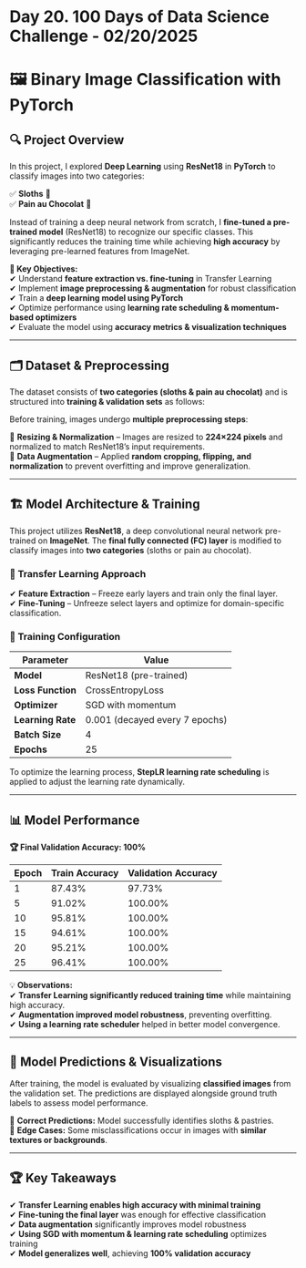 # Day 20. 100 Days of Data Science Challenge - 02/20/2025

# 🖼️ Binary Image Classification with PyTorch

## 🔍 Project Overview  

In this project, I explored **Deep Learning** using **ResNet18** in **PyTorch** to classify images into two categories:  

✅ **Sloths** 🦥  
✅ **Pain au Chocolat** 🥐  

Instead of training a deep neural network from scratch, I **fine-tuned a pre-trained model** (ResNet18) to recognize our specific classes. This significantly reduces the training time while achieving **high accuracy** by leveraging pre-learned features from ImageNet.  

**🎯 Key Objectives:**  
✔ Understand **feature extraction vs. fine-tuning** in Transfer Learning  
✔ Implement **image preprocessing & augmentation** for robust classification  
✔ Train a **deep learning model using PyTorch**  
✔ Optimize performance using **learning rate scheduling & momentum-based optimizers**  
✔ Evaluate the model using **accuracy metrics & visualization techniques**  

---

## 🗂 Dataset & Preprocessing  

The dataset consists of **two categories (sloths & pain au chocolat)** and is structured into **training & validation sets** as follows:  

Before training, images undergo **multiple preprocessing steps**:  

🔹 **Resizing & Normalization** – Images are resized to **224×224 pixels** and normalized to match ResNet18’s input requirements.  
🔹 **Data Augmentation** – Applied **random cropping, flipping, and normalization** to prevent overfitting and improve generalization.  

---
## 🏗 Model Architecture & Training  

This project utilizes **ResNet18**, a deep convolutional neural network pre-trained on **ImageNet**. The **final fully connected (FC) layer** is modified to classify images into **two categories** (sloths or pain au chocolat).  

### 🔹 Transfer Learning Approach  

✔ **Feature Extraction** – Freeze early layers and train only the final layer.  
✔ **Fine-Tuning** – Unfreeze select layers and optimize for domain-specific classification.  

### 🔹 Training Configuration  

| Parameter            | Value                     |
|----------------------|--------------------------|
| **Model**           | ResNet18 (pre-trained)    |
| **Loss Function**   | CrossEntropyLoss          |
| **Optimizer**       | SGD with momentum         |
| **Learning Rate**   | 0.001 (decayed every 7 epochs) |
| **Batch Size**      | 4                          |
| **Epochs**         | 25                         |

To optimize the learning process, **StepLR learning rate scheduling** is applied to adjust the learning rate dynamically.  

---

## 📊 Model Performance  

**🏆 Final Validation Accuracy: 100%**  

| Epoch | Train Accuracy | Validation Accuracy |
|-------|---------------|---------------------|
| 1     | 87.43%        | 97.73%              |
| 5     | 91.02%        | 100.00%             |
| 10    | 95.81%        | 100.00%             |
| 15    | 94.61%        | 100.00%             |
| 20    | 95.21%        | 100.00%             |
| 25    | 96.41%        | 100.00%             |

💡 **Observations:**  
✔ **Transfer Learning significantly reduced training time** while maintaining high accuracy.  
✔ **Augmentation improved model robustness**, preventing overfitting.  
✔ **Using a learning rate scheduler** helped in better model convergence.  

---

## 🎨 Model Predictions & Visualizations  

After training, the model is evaluated by visualizing **classified images** from the validation set. The predictions are displayed alongside ground truth labels to assess model performance.  

🔹 **Correct Predictions:** Model successfully identifies sloths & pastries.  
🔹 **Edge Cases:** Some misclassifications occur in images with **similar textures or backgrounds**.  

---

## 🏆 Key Takeaways  

✔ **Transfer Learning enables high accuracy with minimal training**  
✔ **Fine-tuning the final layer** was enough for effective classification  
✔ **Data augmentation** significantly improves model robustness  
✔ **Using SGD with momentum & learning rate scheduling** optimizes training  
✔ **Model generalizes well**, achieving **100% validation accuracy**  

